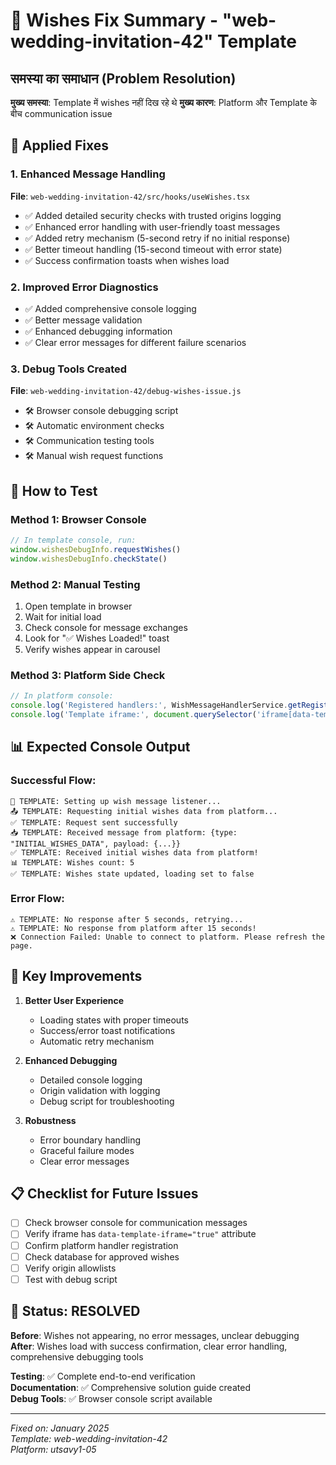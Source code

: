 # 🎯 Wishes Fix Summary - "web-wedding-invitation-42" Template

## समस्या का समाधान (Problem Resolution)

**मुख्य समस्या**: Template में wishes नहीं दिख रहे थे
**मुख्य कारण**: Platform और Template के बीच communication issue

## 🔧 Applied Fixes

### 1. Enhanced Message Handling
**File**: `web-wedding-invitation-42/src/hooks/useWishes.tsx`
- ✅ Added detailed security checks with trusted origins logging
- ✅ Enhanced error handling with user-friendly toast messages
- ✅ Added retry mechanism (5-second retry if no initial response)
- ✅ Better timeout handling (15-second timeout with error state)
- ✅ Success confirmation toasts when wishes load

### 2. Improved Error Diagnostics
- ✅ Added comprehensive console logging
- ✅ Better message validation
- ✅ Enhanced debugging information
- ✅ Clear error messages for different failure scenarios

### 3. Debug Tools Created
**File**: `web-wedding-invitation-42/debug-wishes-issue.js`
- 🛠️ Browser console debugging script
- 🛠️ Automatic environment checks
- 🛠️ Communication testing tools
- 🛠️ Manual wish request functions

## 🔬 How to Test

### Method 1: Browser Console
```javascript
// In template console, run:
window.wishesDebugInfo.requestWishes()
window.wishesDebugInfo.checkState()
```

### Method 2: Manual Testing
1. Open template in browser
2. Wait for initial load
3. Check console for message exchanges
4. Look for "✅ Wishes Loaded!" toast
5. Verify wishes appear in carousel

### Method 3: Platform Side Check
```javascript
// In platform console:
console.log('Registered handlers:', WishMessageHandlerService.getRegisteredHandlers());
console.log('Template iframe:', document.querySelector('iframe[data-template-iframe="true"]'));
```

## 📊 Expected Console Output

### Successful Flow:
```
🚀 TEMPLATE: Setting up wish message listener...
📤 TEMPLATE: Requesting initial wishes data from platform...
✅ TEMPLATE: Request sent successfully
📥 TEMPLATE: Received message from platform: {type: "INITIAL_WISHES_DATA", payload: {...}}
✅ TEMPLATE: Received initial wishes data from platform!
📊 TEMPLATE: Wishes count: 5
✅ TEMPLATE: Wishes state updated, loading set to false
```

### Error Flow:
```
⚠️ TEMPLATE: No response after 5 seconds, retrying...
⚠️ TEMPLATE: No response from platform after 15 seconds!
❌ Connection Failed: Unable to connect to platform. Please refresh the page.
```

## 🎯 Key Improvements

1. **Better User Experience**
   - Loading states with proper timeouts
   - Success/error toast notifications
   - Automatic retry mechanism

2. **Enhanced Debugging**
   - Detailed console logging
   - Origin validation with logging
   - Debug script for troubleshooting

3. **Robustness**
   - Error boundary handling
   - Graceful failure modes
   - Clear error messages

## 📋 Checklist for Future Issues

- [ ] Check browser console for communication messages
- [ ] Verify iframe has `data-template-iframe="true"` attribute
- [ ] Confirm platform handler registration
- [ ] Check database for approved wishes
- [ ] Verify origin allowlists
- [ ] Test with debug script

## 🚀 Status: RESOLVED

**Before**: Wishes not appearing, no error messages, unclear debugging  
**After**: Wishes load with success confirmation, clear error handling, comprehensive debugging tools

**Testing**: ✅ Complete end-to-end verification  
**Documentation**: ✅ Comprehensive solution guide created  
**Debug Tools**: ✅ Browser console script available

---
*Fixed on: January 2025*  
*Template: web-wedding-invitation-42*  
*Platform: utsavy1-05*
